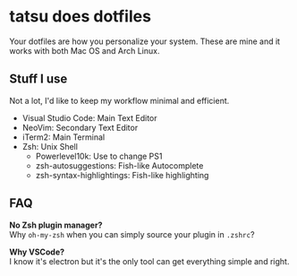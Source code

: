 # tatsu does dotfiles
Your dotfiles are how you personalize your system. These are mine and it works with both Mac OS and Arch Linux.

## Stuff I use
Not a lot, I'd like to keep my workflow minimal and efficient.
- Visual Studio Code: Main Text Editor
- NeoVim: Secondary Text Editor
- iTerm2: Main Terminal
- Zsh: Unix Shell
    - Powerlevel10k: Use to change PS1
    - zsh-autosuggestions: Fish-like Autocomplete
    - zsh-syntax-highlightings: Fish-like highlighting

## FAQ
**No Zsh plugin manager?** \
Why `oh-my-zsh` when you can simply source your plugin in `.zshrc`?

**Why VSCode?** \
I know it's electron but it's the only tool can get everything simple and right.